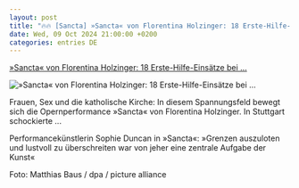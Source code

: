 ```yaml
---
layout: post
title: "🔥🔥 [Sancta] »Sancta« von Florentina Holzinger: 18 Erste-Hilfe-Einsätze bei ..."
date: Wed, 09 Oct 2024 21:00:00 +0200
categories: entries DE
---
```

[»Sancta« von Florentina Holzinger: 18 Erste-Hilfe-Einsätze bei ...](https://www.spiegel.de/kultur/sancta-von-florentina-holzinger-18-erste-hilfe-einsaetze-bei-opernperformance-in-stuttgart-a-99f29ccf-8a2a-4a67-b0a9-9fc4181edc0f)

![»Sancta« von Florentina Holzinger: 18 Erste-Hilfe-Einsätze bei ...](https://cdn.prod.www.spiegel.de/images/f7162b1b-d56b-4cac-acd1-c9ba1c898534_w1200_r1.778_fpx31.3_fpy44.98.jpg)

Frauen, Sex und die katholische Kirche: In diesem Spannungsfeld bewegt sich die Opernperformance »Sancta« von Florentina Holzinger. In Stuttgart schockierte ...

Performancekünstlerin Sophie Duncan in »Sancta«: »Grenzen auszuloten und lustvoll zu überschreiten war von jeher eine zentrale Aufgabe der Kunst«

Foto: Matthias Baus / dpa / picture alliance

